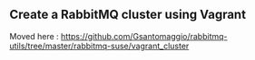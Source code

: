 Create a RabbitMQ cluster using Vagrant
---
Moved here : https://github.com/Gsantomaggio/rabbitmq-utils/tree/master/rabbitmq-suse/vagrant_cluster
